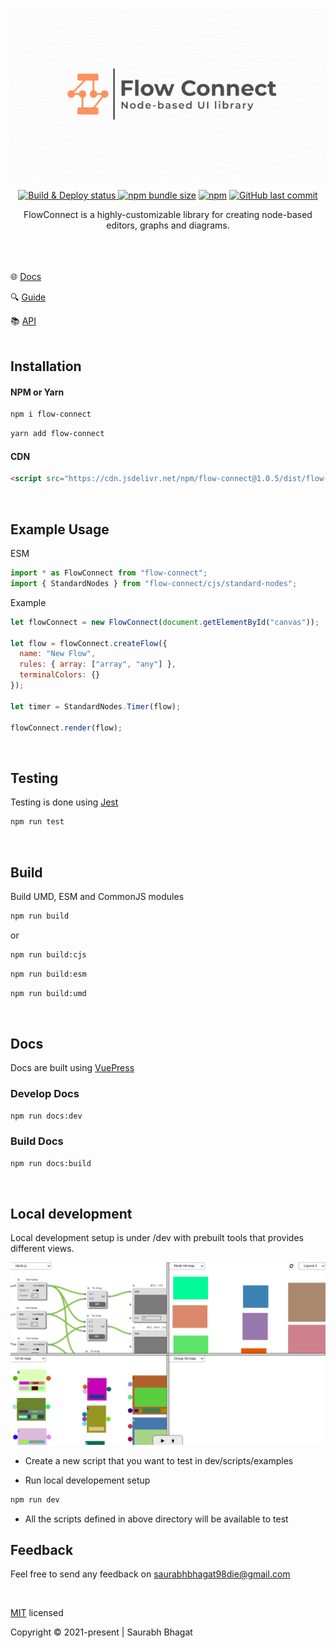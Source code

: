 <p align="center">
<img width="800" alt="FlowConnect logo" src="./media/flow-connect-index.png" />
</p>

<p align="center">
<a href="https://github.com/saurabh-prosoft/flow-connect/actions/workflows/release.yml">
<img alt="Build & Deploy status" src="https://img.shields.io/github/workflow/status/saurabh-prosoft/flow-connect/Release?label=Build%20%26%20Deploy&logo=data%3Aimage%2Fpng%3Bbase64%2CiVBORw0KGgoAAAANSUhEUgAAABAAAAAQEAYAAABPYyMiAAAABGdBTUEAALGPC%2FxhBQAAACBjSFJNAAB6JgAAgIQAAPoAAACA6AAAdTAAAOpgAAA6mAAAF3CculE8AAAABmJLR0QAAAAAAAD5Q7t%2FAAAACXBIWXMAAABgAAAAYADwa0LPAAAAB3RJTUUH5gUMEiAyzA5gywAAAsBJREFUSMe9VF1Ik2EYPc%2FnXGP5UyGEFZUWxZRp9CdCbRXihQQKgxSCgogo%2FCG6yO2bsSIpZBfRRT90aYE3lpSIdZUsKHTfSiuTYlQ35m9dLSW37zvd9C2o1vyJzuX7Pud5z%2FMc3gP8QIDks7WrVjW%2FovH8W2kp5onF8kwoZoO5r0DmvpGRjA6I8Wpw0BehoR1rafmV4MsjtTVVVS3ryf77BQXz5aWCmMrNBsmbXEBcr19jEEBhT0%2FyPAryiNvNF0DGtY4OOQvR7169moonTwBY4nGUAThstSoPAP1De%2FvFuMju68PDPyfrJiPtqqquI7Xz9%2B75xsgXe4qK%2FrTyx7TZFsMjFcXvISPBtjZz87JQz5YK0zp9M5Cx1uVS%2FrcAvR%2B0BmMxCQESy8pKKyBAGv2bcnL8tTS0cFOTb4wMF7vdixUg5RB9dV2d8QEU76NHv1kQIKlpdvtcJgg6nRKFQLxe3AKAmhpMALIzkcAOEK0HDzIHwJ3KyowbgFHY2%2FvbxMsApcRmU95B8LCszAiD5NDQ5XxRdg51dlrMQnU5GTl%2B6FDCDvBWcbFEITgxMLDknYcAeqamZkJA%2FPalS1fyRSkfnZ1N3vsO0BhYs2WLaiEjffX1qSxQN5Kap7HR%2F57G8zMu15KFmfDvpxF%2B29AQIA0tnJf3zxrPEwpPQRR%2FLKZvgOifsrP%2Fv4CbgP60u5u7AMu7kyfNwDALzOAxA0b9SGpaV1e6yE3FU8NkeMbvN%2BuSv8AsVBoAo%2FroUUQB%2BhMJjgN46nLRA7BtelpWANJcU5N8KQbiQDCIbRBUf%2F6MWkD22mwoBLi9ouJvPFlXWirpJpgLAblZVVViB%2FQphwNdgLxpbaUK4MrkpHU5EO9zOC6ISPnoly%2FpeBBATk9MGDqQed3hWLBnahONyHhJiZnl8%2BWd20pDCzudXi%2F58uXKleb5d6Pys7dtSKvmAAAAJXRFWHRkYXRlOmNyZWF0ZQAyMDIyLTA1LTEyVDE4OjMyOjUwKzAwOjAwDrtGqwAAACV0RVh0ZGF0ZTptb2RpZnkAMjAyMi0wNS0xMlQxODozMjo1MCswMDowMH%2Fm%2FhcAAAAASUVORK5CYII%3D&style=flat-square">
</a>
<a href="https://bundlephobia.com/package/flow-connect"><img alt="npm bundle size" src="https://img.shields.io/bundlephobia/min/flow-connect?label=Minified%20Size&logo=data%3Aimage%2Fpng%3Bbase64%2CiVBORw0KGgoAAAANSUhEUgAAABgAAAAYCAYAAADgdz34AAAAAXNSR0IArs4c6QAAAARnQU1BAACxjwv8YQUAAAAJcEhZcwAAA60AAAOtAWfgcvQAAAM5SURBVEhLrZZZSFRRHMa%2FWRx1phzXkNSISsyIfAiSIKKFKKmEyCgipF6KoO2hwhZSSAvnzZIeNCuQAn3IkgqiIizbbXloMcU2xtSh0nGZfek7d44XLXUs%2FcHlnPM%2FZ%2Ba7%2F%2B3MaECu5CMtNRbb46KxJFKPl%2B123FxejifcCoj9iaAIDHJ7N2bOTkBhdAS2efx42%2BOE5csv1G6ogl8eMfDx8gkqq3EwTGCQhr1YPDsRVXotMl1ePPAFcM%2BgR75Og2mBIBwDHtz90IWzFH4mPzIqOjkO49JzWN0%2BnM9KQYzJgDyGbYVOi3itBpEcTdxrdvrQWP0CHfIjozKiB0PQvivAximROE%2BRGGH4OYAWil52eOGmN22PPqFxVy06ldMjMKbA%2ByPYx7AkdfbhxqwEXIvQIVluqVDE4%2FDg6udf2L%2FqHGzSrKKV44gwydOZ8O0z4lD20YbNIjRyS4VhM3j9yEo04WjhGpikWWVMgZI7sHgDCFAkOz0JNd%2B6UezyoVVuq5ijkR6lR9raeX97GC4H6DyJbg6xYh4MwsceKY43YpvRgDnCNhR60sVQrVx6Bu%2BkaWwPBE4vPskpNBroU8w40e1EE0tXCKv0ufHSasdxvsQaLtUXDyvABNbxae53w8ov%2FU4RLUW20NbOBPvkMUyNxMJUMywUEm%2BvNmJYgbafKGcVHWYekt%2B0o0iaEROF%2BcyHWy4VWGVxC6bj6v09WCRN4QVyK9FT8xq3ux34sLMGt6RZwRgxvGr8QfjplXtOIipL14eaOKyAoKwBnmYb8r%2FbQ3XOcu1VNv6APaPrcaCu14Xq1XORLWzjEhDkXcQbDl7moqm5C%2BUh698kx2AHvZh5qF45P36BQewubGVlVdALu92Ju9KswlL9ykJozclEhliH7YPReHUQW9h433gh1rMAEqRZgSK30oqQy6n%2FvwUG%2BXgMBeYonKZXdl4bGnkpBpmzJcvO4vE%2Fh%2BhPMkpQautDAa8KY0cvLkizht2eIyYTFiDBBRaUvrJi048BPGV47MLIapomxskQUFhbgevrKlDHUCmXYZwxVNKTJiDxsNm%2BiAnvq4dinGwB8E%2FCKd5Z%2FS228L%2FX%2Fw3vogOhGfAbGlQngDQ0apcAAAAASUVORK5CYII%3D&style=flat-square"></a>
<a href="https://www.npmjs.com/package/flow-connect"><img alt="npm" src="https://img.shields.io/npm/v/flow-connect?label=NPM&logo=data%3Aimage%2Fpng%3Bbase64%2CiVBORw0KGgoAAAANSUhEUgAAABgAAAAYCAYAAADgdz34AAAAAXNSR0IArs4c6QAAAARnQU1BAACxjwv8YQUAAAAJcEhZcwAABpAAAAaQAeEfw3UAAADISURBVEhLY2QAAp1nfJr%2FGRg6gExnIOYGiVEAvgLxXiAuuyr16SajNtBwIOc4EPMDMTXBeyC2ZAISIJdT23AQEATiDpAPvgAZlAYLLvAF5ANaGQ4CPCALaApGLSAIaG4BKJkCMzHJAJQxn0CYcCADxJYQJgKQa0EYsBhYDWWDAdCcUCC1CsJDgNFIJghGLSAIhocFoDqUVgBc4YAqaFqBvSALyoAYVEFTGwDN%2FF%2FOBGpaADkWQLwBiEH1M6UAZMZGILa8KvX5JgDWcitjIQx38wAAAABJRU5ErkJggg%3D%3D&style=flat-square"></a>
<a href="https://github.com/saurabh-prosoft/flow-connect/commits/master"><img alt="GitHub last commit" src="https://img.shields.io/github/last-commit/saurabh-prosoft/flow-connect?color=lightgrey&label=Last%20Commit&logo=data%3Aimage%2Fpng%3Bbase64%2CiVBORw0KGgoAAAANSUhEUgAAABgAAAAYCAYAAADgdz34AAAAAXNSR0IArs4c6QAAAARnQU1BAACxjwv8YQUAAAAJcEhZcwAADsMAAA7DAcdvqGQAAAI9SURBVEhLzZZNSFRRGIbHBDHdiQm5CcNIMEOcEWwRkm3E1lI7FQOX0tptIIhgIIKKrlo0tHBThEGFOwVnXGggRi50oag7kYJ%2BHJ%2F3nDuXM%2BM91xFc%2BMLDd36%2F852f%2B82UJWKUyWSaMc%2BhE5qgBqRD%2BA5fIZ1KpXbVGKXIBXAsZ%2BPQA7FBoH%2BQhpH8Qsyvw3yCv%2Bcm0zmImYSbpqF0HcMQfAPt7AEURofzEcxrW4tULrC%2BXal%2FH%2BpNDd0IrJz3Y6Kcr4EiuweVAY3wElbBlRYOnUsmEpw3YDagWvVAv2AY5jnbfOQFymazZblcboCijrTKNBYpv4NRcJ3%2Fhm4cz%2FmcS8lkUn0fwP%2BKiP4OdhvKTYvVEI5ng7JXzL2F0YW2mIYIaQcvwHW%2BBXO2eKEWwetc0gJ6Tv8dJoj%2BFFuK%2FoA7t5gVHZEuOnxNOFdHyWK%2Bu%2FsCXdbX9VT%2BO7iybbq%2BNFd3sEy53TZFapWBj4JyrPClL37K1ozGdLkdoFV9VMCF4quWr1fgzl0PX49HSh%2FdthgvUoZy031bM1J2%2FRi3wA94yvEc2apfHM1jzBtbCzXD3JO4BZRCepnsHaNkR78i1xft%2Fn4cgPKbyUXeZBZIxzQNX2AHNF6LPwFdahu40qt7RvSfVSleYA9uQ9wPiuTrV4pRogxzmbt9RdoKfXCihgjJsc%2B5LrXXdS5pgRXIgrlQeEv5IbyHUpKexmhsC3MXTIsjXzRGHN9djNJ5F%2BgvTC1IelmbsATvcPxTjeeVSJwBR3%2BzVV1X6owAAAAASUVORK5CYII%3D&style=flat-square"></a>
</p>

<p align="center">
FlowConnect is a highly-customizable library for creating node-based editors, graphs and diagrams.
</p>

\
\
\
:globe_with_meridians: [Docs](https://flow-connect.saurabhagat.me)

:mag: [Guide](https://flow-connect.saurabhagat.me/guide)

:books: [API](https://flow-connect.saurabhagat.me/reference/api)
\
<br/>

## Installation

#### NPM or Yarn

```bash
npm i flow-connect
```
```bash
yarn add flow-connect
```

#### CDN

```html
<script src="https://cdn.jsdelivr.net/npm/flow-connect@1.0.5/dist/flow-connect.js"></script>
```

<br/>

## Example Usage

ESM

```js
import * as FlowConnect from "flow-connect";
import { StandardNodes } from "flow-connect/cjs/standard-nodes";
```

Example

```js
let flowConnect = new FlowConnect(document.getElementById("canvas"));

let flow = flowConnect.createFlow({
  name: "New Flow",
  rules: { array: ["array", "any"] },
  terminalColors: {}
});

let timer = StandardNodes.Timer(flow);

flowConnect.render(flow);
```

<br/>

## Testing

Testing is done using [Jest](https://jestjs.io/docs/getting-started)

```bash
npm run test
```

<br/>

## Build

Build UMD, ESM and CommonJS modules

```bash
npm run build
```
or
```bash
npm run build:cjs
```
```bash
npm run build:esm
```
```bash
npm run build:umd
```

<br/>

## Docs

Docs are built using [VuePress](https://v2.vuepress.vuejs.org/)

### Develop Docs

```bash
npm run docs:dev
```

### Build Docs

```bash
npm run docs:build
```
<br/>

## Local development

Local development setup is under /dev with prebuilt tools that provides different views.

<img width="600" alt="FlowConnect logo" src="./media/dev.png" />

<br/>

- Create a new script that you want to test in dev/scripts/examples

- Run local developement setup

```bash
npm run dev
```
- All the scripts defined in above directory will be available to test

## Feedback

Feel free to send any feedback on <saurabhbhagat98die@gmail.com>


<br/>

[MIT](./LICENSE) licensed

Copyright &copy; 2021-present | Saurabh Bhagat
